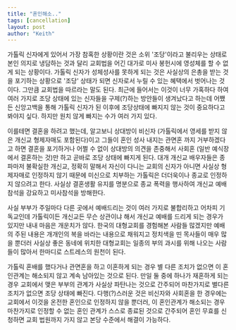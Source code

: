```yaml
---
title: "혼인해소.."
tags: [cancellation]
layout: post
author: "Keith"
---
```


가톨릭 신자에게 있어서 가장 참혹한 상황이란 것은 소위 '조당'이라고 불리우는 상태로 본인 의지로 냉담하는 것과 달리 교회법을 어긴 대가로 미사 봉헌시에 영성체를 할 수 없게 되는 상황이다. 가톨릭 신자가 성체성사를 못하게 되는 것은 사실상의 은총을 받는 것을 포기하는 상황으로 '조당' 상태가 되면 신자로서 누릴 수 있는 혜택에서 벗어나는 것이다. 그만큼 교회법을 따르라는 말도 된다. 최근에 들어서는 이것이 너무 가혹하다 하여 여러 가지로 조당 상태에 있는 신자들을 구제(?)하는 방안들이 생겨났다고 하는데 어쨌든 신앙고백을 통해 가톨릭 신자가 된 이후에 조당상태에 빠지지 않는 것이 중요하다고 봐야지 싶다. 하지만 원치 않게 빠지는 수가 여러 가지 있다.

이를테면 결혼을 하려고 했는데, 알고보니 상대방이 비신자 (가톨릭에서 영세를 받지 않은 개신교 형제자매도 포함된다)이고 그들이 혼인 성사 내지는 관면혼 까지 거부하겠다고 하면 결혼을 포기하거나 어쩔 수 없이 상대방의 의견을 존중해서 사회혼 (일반 예식장에서 결혼하는 것)만 하고 곧바로 조당 상태에 빠지게 된다. 대개 개신교 배우자들은 종파마저 불확실한 개신교, 정확히 말해서 자신이 다니는 교회의 신자가 아니면 사실상 형제자매로 인정하지 않기 때문에 미신으로 치부하는 가톨릭은 더더욱이나 종교로 인정하지 않으려고 한다. 사실상 결혼생활 유지를 명분으로 종교 폭력을 행사하여 개신교 예배 참석을 강요하고 미사참석을 방해한다.

사실 부부가 주일마다 다른 곳에서 예배드리는 것이 여러 가지로 불합리하고 어차피 기독교인데 가톨릭이든 개신교든 무슨 상관이냐 해서 개신교 예배를 드리게 되는 경우가 있지만 내내 마음은 개운치가 않다. 한국의 대형교회를 경험해본 사람들 많겠지만 예배의 주된 내용은 개개인의 복을 바라는 내용으로 채워지고 정치색을 띤 목사들이 매우 많을 뿐더러 사실상 좋은 동네에 위치한 대형교회는 일종의 부의 과시를 위해 나오는 사람들이 많아서 한마디로 스트레스의 원천이 된다.

가톨릭 혼배를 했다거나 관면혼을 하고 이혼하게 되는 경우 별 다른 조치가 없으면 이 혼인관계는 해소되지 않고 계속 남아있는 것으로 된다. 만일 둘 중에 하나가 재혼하게 되는 경우 교회에서 맺은 부부의 관계가 사실상 파탄나는 것으로 간주되어 마찬가지로 별다른 조치가 없으면 조당 상태에 빠진다. 다행(?)스러운 것은 비신자와 사회혼을 한 경우에는 교회에서 이것을 온전한 혼인으로 인정하지 않을 뿐더러, 이 혼인관계가 해소되는 경우 마찬가지로 인정할 수 없는 혼인 관계가 스스로 종료된 것으로 간주되어 혼인 무효를 신청하면 교회 법원까지 가지 않고 본당 수준에서 해결이 가능하다.
